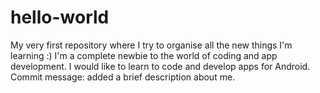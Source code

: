 # hello-world
My very first repository where I try to organise all the new things I'm learning :) 
I'm a complete newbie to the world of coding and app development. I would like to learn to code and develop apps for Android.
Commit message: added a brief description about me.
